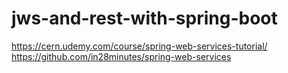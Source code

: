 # jws-and-rest-with-spring-boot
https://cern.udemy.com/course/spring-web-services-tutorial/
https://github.com/in28minutes/spring-web-services
